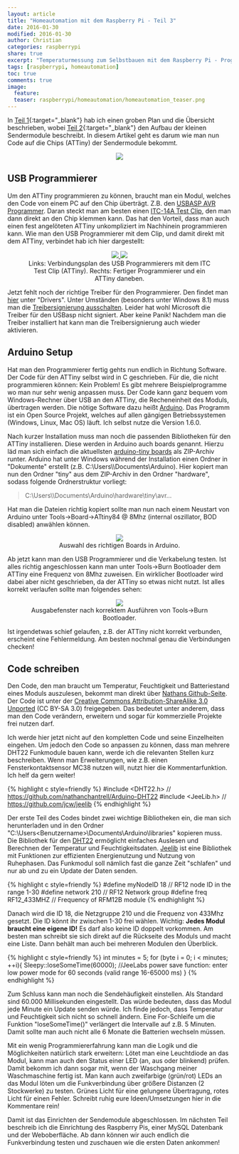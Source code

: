 ```yaml
---
layout: article
title: "Homeautomation mit dem Raspberry Pi - Teil 3"
date: 2016-01-30
modified: 2016-01-30
author: Christian
categories: raspberrypi
share: true
excerpt: "Temperaturmessung zum Selbstbauen mit dem Raspberry Pi - Programmieren der Funkmodule"
tags: [raspberrypi, homeautomation]
toc: true
comments: true
image:
  feature: 
  teaser: raspberrypi/homeautomation/homeautomation_teaser.png
---
```


In [Teil 1](../HomeAutomation){:target="_blank"} hab ich einen groben Plan und die Übersicht beschrieben, wobei [Teil 2](../HomeAutomation_2){:target="_blank"} den Aufbau der kleinen Sendermodule beschreibt. In diesem Artikel geht es darum wie man nun Code auf die Chips (ATTiny) der Sendermodule bekommt.

<figure style="text-align: center">
	<img src="{{ site.url }}/images/raspberrypi/homeautomation/code_to_module.png">
</figure>

## USB Programmierer

Um den ATTiny programmieren zu können, braucht man ein Modul, welches den Code von einem PC auf den Chip überträgt. Z.B. den <a href="http://www.ebay.de/itm/New-USBASP-USBISP-AVR-Programmer-USB-ATMEGA8-ATMEGA128-/151302570060?hash=item233a56004c:g:RqgAAOxyIPNTcwx~">USBASP AVR Programmer</a>. Daran steckt man am besten einen <a href="http://www.ebay.de/itm/1x-ITC-14A-14PIN-IC-TEST-CLIPS-/181211343253?hash=item2a3109a995:g:9DoAAOxykYtSKZif">ITC-14A Test Clip</a>, den man dann direkt an den Chip klemmen kann. Das hat den Vorteil, dass man auch einen fest angelöteten ATTiny unkompliziert im Nachhinein programmieren kann.
Wie man den USB Programmierer mit dem Clip, und damit direkt mit dem ATTiny, verbindet hab ich hier dargestellt:

<figure class="half" style="text-align: center">
	<a href="{{ site.url }}/images/raspberrypi/homeautomation/ITC_Clip.png">
		<img src="{{ site.url }}/images/raspberrypi/homeautomation/ITC_Clip_small.png">
	</a>
	<a href="{{ site.url }}/images/raspberrypi/homeautomation/ITC_Clip_photo.jpg">
		<img src="{{ site.url }}/images/raspberrypi/homeautomation/ITC_Clip_photo_small.jpg">
	</a>
	<figcaption>
		Links: Verbindungsplan des USB Programmierers mit dem ITC Test Clip (ATTiny).
		Rechts: Fertiger Programmierer und ein ATTiny daneben.
	</figcaption>
</figure>

Jetzt fehlt noch der richtige Treiber für den Programmierer. Den findet man <a href="http://www.fischl.de/usbasp/">hier</a> unter "Drivers". Unter Umständen (besonders unter Windows 8.1) muss man die <a href="http://www.pc-magazin.de/ratgeber/windows-8-1-treibersignierung-ausschalten-abschalten-deaktivieren-windows-8-tipp-1939952.html">Treibersignierung ausschalten</a>. Leider hat wohl Microsoft die Treiber für den USBasp nicht signiert. Aber keine Panik! Nachdem man die Treiber installiert hat kann man die Treibersignierung auch wieder aktivieren.

## Arduino Setup

Hat man den Programmierer fertig gehts nun endlich in Richtung Software. Der Code für den ATTiny selbst wird in C geschrieben. Für die, die nicht programmieren können: Kein Problem! Es gibt mehrere Beispielprogramme wo man nur sehr wenig anpassen muss. Der Code kann ganz bequem vom Windows-Rechner über USB an den ATTiny, die Recheneinheit des Moduls, übertragen werden. Die nötige Software dazu heißt <a href="https://www.arduino.cc/">Arduino</a>. Das Programm ist ein Open Source Projekt, welches auf allen gängigen Betriebssystemen (Windows, Linux, Mac OS) läuft. Ich selbst nutze die Version 1.6.0.

Nach kurzer Installation muss man noch die passenden Bibliotheken für den ATTiny installieren. Diese werden in Arduino auch boards genannt. Hierzu läd man sich einfach die aktuellsten <a href="https://code.google.com/archive/p/arduino-tiny/downloads">arduino-tiny boards</a> als ZIP-Archiv runter. Arduino hat unter Windows während der Installation einen Ordner in "Dokumente" erstellt (z.B. C:\Users\\<Benutzername>\Documents\Arduino). Hier kopiert man nun den Ordner "tiny" aus dem ZIP-Archiv in den Ordner "hardware", sodass folgende Ordnerstruktur vorliegt:

> C:\Users\\<Benutzername>\Documents\Arduino\hardware\tiny\avr...

Hat man die Dateien richtig kopiert sollte man nun nach einem Neustart von Arduino unter Tools->Board->ATtiny84 @ 8Mhz (internal oszillator, BOD disabled) anwählen können.

<figure style="text-align: center">
	<a href="{{ site.url }}/images/raspberrypi/homeautomation/arduino_board_selection.png">
		<img src="{{ site.url }}/images/raspberrypi/homeautomation/arduino_board_selection_small.png">
	</a>
	<figcaption>
		Auswahl des richtigen Boards in Arduino.
	</figcaption>
</figure>

Ab jetzt kann man den USB Programmierer und die Verkabelung testen. Ist alles richtig angeschlossen kann man unter Tools->Burn Bootloader dem ATTiny eine Frequenz von 8Mhz zuweisen. Ein wirklicher Bootloader wird dabei aber nicht geschrieben, da der ATTiny so etwas nicht nutzt.
Ist alles korrekt verlaufen sollte man folgendes sehen:
<figure style="text-align: center">
	<img src="{{ site.url }}/images/raspberrypi/homeautomation/burn_bootloader.PNG">
	<figcaption>
		Ausgabefenster nach korrektem Ausführen von Tools->Burn Bootloader.
	</figcaption>
</figure>
Ist irgendetwas schief gelaufen, z.B. der ATTiny nicht korrekt verbunden, erscheint eine Fehlermeldung. Am besten nochmal genau die Verbindungen checken!

## Code schreiben

Den Code, den man braucht um Temperatur, Feuchtigkeit und Batteriestand eines Moduls auszulesen, bekommt man direkt über <a href="https://github.com/nathanchantrell/TinyTX">Nathans Github-Seite</a>. Der Code ist unter der <a href="http://creativecommons.org/licenses/by-sa/3.0/">Creative Commons Attribution-ShareAlike 3.0 Unported</a> (CC BY-SA 3.0) freigegeben. Das bedeutet unter anderem, dass man den Code verändern, erweitern und sogar für kommerzielle Projekte frei nutzen darf.

Ich werde hier jetzt nicht auf den kompletten Code und seine Einzelheiten eingehen. Um jedoch den Code so anpassen zu können, dass man mehrere DHT22 Funkmodule bauen kann, werde ich die relevanten Stellen kurz beschreiben. Wenn man Erweiterungen, wie z.B. einen Fensterkontaktsensor MC38 nutzen will, nutzt hier die Kommentarfunktion. Ich helf da gern weiter!

{% highlight c style=friendly %}
#include <DHT22.h> // https://github.com/nathanchantrell/Arduino-DHT22
#include <JeeLib.h> // https://github.com/jcw/jeelib
{% endhighlight %}

Der erste Teil des Codes bindet zwei wichtige Bibliotheken ein, die man sich herunterladen und in den Ordner "C:\Users\<Benutzername>\Documents\Arduino\libraries" kopieren muss. Die Bibliothek für den <a href="https://github.com/nathanchantrell/Arduino-DHT22">DHT22</a> ermöglicht einfaches Auslesen und Berechnen der Temperatur und Feuchtigkeitsdaten. <a href="https://github.com/jcw/jeelib">Jeelib</a> ist eine Bibliothek mit Funktionen zur effizienten Energienutzung und Nutzung von Ruhephasen. Das Funkmodul soll nämlich fast die ganze Zeit "schlafen" und nur ab und zu ein Update der Daten senden.

{% highlight c style=friendly %}
#define myNodeID 18      // RF12 node ID in the range 1-30
#define network 210      // RF12 Network group
#define freq RF12_433MHZ // Frequency of RFM12B module
{% endhighlight %}

Danach wird die ID 18, die Netzgruppe 210 und die Frequenz von 433Mhz gesetzt. Die ID könnt ihr zwischen 1-30 frei wählen. Wichtig: <b>Jedes Modul braucht eine eigene ID!</b> Es darf also keine ID doppelt vorkommen. Am besten man schreibt sie sich direkt auf die Rückseite des Moduls und macht eine Liste. Dann behält man auch bei mehreren Modulen den Überblick.

{% highlight c style=friendly %}
int minutes = 5;
for (byte i = 0; i < minutes; ++i){
	Sleepy::loseSomeTime(60000); //JeeLabs power save function: enter low power mode for 60 seconds (valid range 16-65000 ms)
}
{% endhighlight %}

Zum Schluss kann man noch die Sendehäufigkeit einstellen. Als Standard sind 60.000 Millisekunden eingestellt. Das würde bedeuten, dass das Modul jede Minute ein Update senden würde. Ich finde jedoch, dass Temperatur und Feuchtigkeit sich nicht so schnell ändern. Eine For-Schleife um die Funktion "loseSomeTime()" verlängert die Intervalle auf z.B. 5 Minuten. Damit sollte man auch nicht alle 6 Monate die Batterien wechseln müssen.


Mit ein wenig Programmiererfahrung kann man die Logik und die Möglichkeiten natürlich stark erweitern:
Lötet man eine Leuchtdiode an das Modul, kann man auch den Status einer LED (an, aus oder blinkend) prüfen. Damit bekomm ich dann sogar mit, wenn der Waschgang meiner Waschmaschine fertig ist.
Man kann auch zweifarbige (grün/rot) LEDs an das Modul löten um die Funkverbindung über größere Distanzen (2 Stockwerke) zu testen. Grünes Licht für eine gelungene Übertragung, rotes Licht für einen Fehler.
Schreibt ruhig eure Ideen/Umsetzungen hier in die Kommentare rein!

Damit ist das Einrichten der Sendemodule abgeschlossen. Im nächsten Teil beschreib ich die Einrichtung des Raspberry Pis, einer MySQL Datenbank und der Weboberfläche.
Ab dann können wir auch endlich die Funkverbindung testen und zuschauen wie die ersten Daten ankommen!